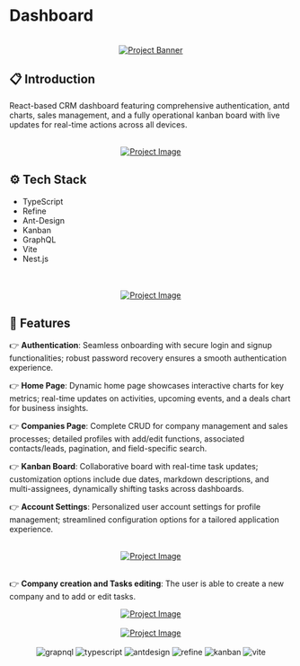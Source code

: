 # Dashboard
<div align="center">
  <br />
    <a href="https://www.linkedin.com/in/nataliya-kachor-522170271/" target="_blank">
      <img src="https://github.com/magistrkim/refine-vite/assets/115700340/a953274d-9b27-4fff-9223-6ca1c2a79d47" alt="Project Banner">
    </a>
   <br />
</div>

## <a name="introduction">📋 Introduction</a>
React-based CRM dashboard featuring comprehensive authentication, antd charts, sales management, and a fully operational kanban board with live updates for real-time actions across all devices.

<br />
  
<div align="center">
    <a href="https://www.linkedin.com/in/nataliya-kachor-522170271/" target="_blank">
      <img src="https://github.com/magistrkim/refine-vite/assets/115700340/3c1fd290-2e05-4b82-bf65-3c3224dbeb8a" alt="Project Image"> 
    </a>
</div>

## <a name="tech-stack">⚙️ Tech Stack</a>
- TypeScript
- Refine
- Ant-Design
- Kanban
- GraphQL
- Vite
- Nest.js

<br />
   
<div align="center">
   <br />
    <a href="https://www.linkedin.com/in/nataliya-kachor-522170271/" target="_blank">
      <img src="https://github.com/magistrkim/refine-vite/assets/115700340/ee07a2b8-8dfe-42aa-8815-4d5305d6c664" alt="Project Image"> 
    </a>
   <br />
</div>


## <a name="features">🔋 Features</a>

👉 **Authentication**: Seamless onboarding with secure login and signup functionalities; robust password recovery ensures a smooth authentication experience.

👉 **Home Page**: Dynamic home page showcases interactive charts for key metrics; real-time updates on activities, upcoming events, and a deals chart for business insights.

👉 **Companies Page**: Complete CRUD for company management and sales processes; detailed profiles with add/edit functions, associated contacts/leads, pagination, and field-specific search.

👉 **Kanban Board**: Collaborative board with real-time task updates; customization options include due dates, markdown descriptions, and multi-assignees, dynamically shifting tasks across dashboards.

👉 **Account Settings**: Personalized user account settings for profile management; streamlined configuration options for a tailored application experience.

<div align="center">
   <br />
    <a href="https://www.linkedin.com/in/nataliya-kachor-522170271/" target="_blank">
      <img src="https://github.com/magistrkim/refine-vite/assets/115700340/08468a47-a0ae-47a0-9c90-8a5f860ffe99" alt="Project Image"> 
    </a>
   <br />
</div>

<br />
 
👉 **Company creation and Tasks editing**: The user is able to create a new company and to add or edit tasks.


<div align="center">
    <a href="https://www.linkedin.com/in/nataliya-kachor-522170271/" target="_blank">
      <img src="https://github.com/magistrkim/refine-vite/assets/115700340/ef89673f-38fc-43f2-b6ff-a5b34ec17c7a" alt="Project Image"> 
    </a>
</div>

<br />

<div align="center">
    <a href="https://www.linkedin.com/in/nataliya-kachor-522170271/" target="_blank">
       <img src="https://github.com/magistrkim/refine-vite/assets/115700340/46f92424-3a35-46ce-bc81-3d2e07424200" alt="Project Image">   
    </a>       
</div>

<br />

  <div align="center">
    <img src="https://img.shields.io/badge/-GraphQL-black?style=for-the-badge&logoColor=white&logo=mongodb&color=47A248" alt="grapnql" />
    <img src="https://img.shields.io/badge/-Typescript-black?style=for-the-badge&logoColor=white&logo=typescript&color=3178C6" alt="typescript" />
    <img src="https://img.shields.io/badge/-AntDesign-black?style=for-the-badge&logoColor=white&color=FF0000" alt="antdesign" />
    <img src="https://img.shields.io/badge/-Refine-black?style=for-the-badge&logoColor=white&logo=nextdotjs&color=000000" alt="refine" />
    <img src="https://img.shields.io/badge/-Kanban-black?style=for-the-badge&logoColor=white&logo=tailwindcss&color=06B6D4" alt="kanban" />
     <img src="https://img.shields.io/badge/-Vite-black?style=for-the-badge&logoColor=white&color=FF0F00" alt="vite" />
  </div>
